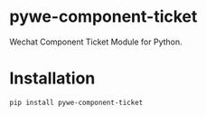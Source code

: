 # pywe-component-ticket

Wechat Component Ticket Module for Python.

# Installation

```shell
pip install pywe-component-ticket
```
